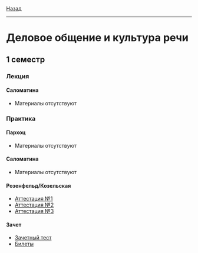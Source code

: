 [Назад](../../README.md)
***

# Деловое общение и культура речи

## 1 семестр

### Лекция

#### Саломатина

+ Материалы отсутствуют

### Практика

#### Пархоц

+ Материалы отсутствуют

#### Саломатина

+ Материалы отсутствуют

#### Розенфельд/Козельская

+ [Аттестация №1](russian-att-1-fact.md)
+ [Аттестация №2](russian-att-2-fact.md)
+ [Аттестация №3](russian-att-3-fact.md)

#### Зачет
+ [Зачетный тест](russian-final-test.md)
+ [Билеты](russian-theory.md)
